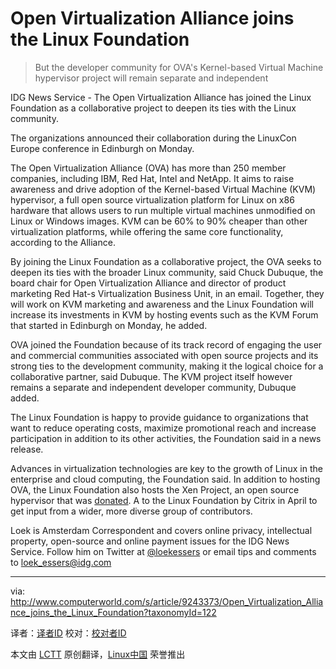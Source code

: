 Open Virtualization Alliance joins the Linux Foundation
================================================================================
> But the developer community for OVA's Kernel-based Virtual Machine hypervisor project will remain separate and independent

IDG News Service - The Open Virtualization Alliance has joined the Linux Foundation as a collaborative project to deepen its ties with the Linux community.

The organizations announced their collaboration during the LinuxCon Europe conference in Edinburgh on Monday.

The Open Virtualization Alliance (OVA) has more than 250 member companies, including IBM, Red Hat, Intel and NetApp. It aims to raise awareness and drive adoption of the Kernel-based Virtual Machine (KVM) hypervisor, a full open source virtualization platform for Linux on x86 hardware that allows users to run multiple virtual machines unmodified on Linux or Windows images. KVM can be 60% to 90% cheaper than other virtualization platforms, while offering the same core functionality, according to the Alliance.

By joining the Linux Foundation as a collaborative project, the OVA seeks to deepen its ties with the broader Linux community, said Chuck Dubuque, the board chair for Open Virtualization Alliance and director of product marketing Red Hat-s Virtualization Business Unit, in an email. Together, they will work on KVM marketing and awareness and the Linux Foundation will increase its investments in KVM by hosting events such as the KVM Forum that started in Edinburgh on Monday, he added.

OVA joined the Foundation because of its track record of engaging the user and commercial communities associated with open source projects and its strong ties to the development community, making it the logical choice for a collaborative partner, said Dubuque. The KVM project itself however remains a separate and independent developer community, Dubuque added.

The Linux Foundation is happy to provide guidance to organizations that want to reduce operating costs, maximize promotional reach and increase participation in addition to its other activities, the Foundation said in a news release.

Advances in virtualization technologies are key to the growth of Linux in the enterprise and cloud computing, the Foundation said. In addition to hosting OVA, the Linux Foundation also hosts the Xen Project, an open source hypervisor that was [donated][1]. A to the Linux Foundation by Citrix in April to get input from a wider, more diverse group of contributors.

Loek is Amsterdam Correspondent and covers online privacy, intellectual property, open-source and online payment issues for the IDG News Service. Follow him on Twitter at [@loekessers][2] or email tips and comments to loek_essers@idg.com

--------------------------------------------------------------------------------

via: http://www.computerworld.com/s/article/9243373/Open_Virtualization_Alliance_joins_the_Linux_Foundation?taxonomyId=122

译者：[译者ID](https://github.com/译者ID) 校对：[校对者ID](https://github.com/校对者ID)

本文由 [LCTT](https://github.com/LCTT/TranslateProject) 原创翻译，[Linux中国](http://linux.cn/) 荣誉推出

[1]:http://www.pcworld.com/article/2034663/citrix-bequeaths-xen-to-the-linux-foundation.html
[2]:http://www.twitter.com/loekessers